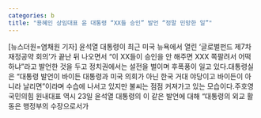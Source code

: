 ```yaml
---
categories: b
title: "용혜인 상임대표 윤 대통령 “XX들 승인” 발언 “정말 민망한 일”"
---
```

[뉴스더원=염채원 기자] 윤석열 대통령이 최근 미국 뉴욕에서 열린 ‘글로벌펀드 제7차 재정공약 회의’가 끝난 뒤 나오면서 “이 XX들이 승인을 안 해주면 XXX 쪽팔려서 어떡하냐”라고 발언한 것을 두고 정치권에서는 설전을 벌이며 후폭풍이 일고 있다.대통령실은 “대통령 발언이 바이든 대통령과 미국 의회가 아닌 한국 거대 야당이고 바이든이 아니라 날리면”이라며 수습에 나서고 있지만 불씨는 점점 커져가고 있는 모습이다.주호영 국민의힘 원내대표 역시 23일 윤석열 대통령의 이 같은 발언에 대해 “대통령의 외교 활동은 행정부의 수장으로서가